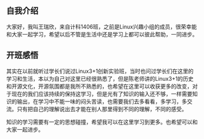 ## 自我介绍
大家好，我叫王瑞欣，来自计科1406班，之前是Linux兴趣小组的成员，很荣幸能和大家一起学习，希望以后不管是生活中还是学习上都可以彼此帮助，一同进步。

## 开班感悟
其实在以前就听过学长们说过Linux3+1创新实验班，当时也问过学长们在这里的学习和生活，本以为自己对这里已经很熟悉了，但是陈老师讲的Linux3+1的历史和开源文化，开源氛围都是我所不熟悉的，也希望在这里可以收获更多的改变，对于现在的我们应该持续的保持这学习，但是光有了知识的输入还不够，一样需要知识的输出，在学习中不能一味的闷头苦读，也需要我们去多看看，多学习，多交流。只有把自己的理解说出去才能在别人那里得到不同的理解，不同的感受。

知识的学习需要有一定的思想碰撞，希望我可以在这里学习到更多。也希望可以和大家一起进步。
